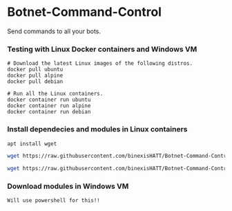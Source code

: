 # Botnet-Command-Control
Send commands to all your bots.

### Testing with Linux Docker containers and Windows VM

```docker
# Download the latest Linux images of the following distros.
docker pull ubuntu
docker pull alpine
docker pull debian

# Run all the Linux containers.
docker container run ubuntu
docker container run alpine
docker container run debian
```

### Install dependecies and modules in Linux containers
```bash
apt install wget

wget https://raw.githubusercontent.com/binexisHATT/Botnet-Command-Control/master/scripts/ss.py

wget https://raw.githubusercontent.com/binexisHATT/Botnet-Command-Control/master/scripts/install.sh
```

### Download modules in Windows VM
```
Will use powershell for this!!
```
